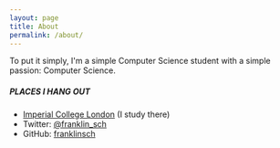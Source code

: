```yaml
---
layout: page
title: About
permalink: /about/
---
```

To put it simply, I'm a simple Computer Science student with a simple passion: Computer Science.

##### PLACES I HANG OUT

* [Imperial College London](http://www.imperial.ac.uk) (I study there)
* Twitter: [@franklin\_sch](https://www.twitter.com/franklin_sch)
* GitHub: [franklinsch](http://github.com/franklinsch)
